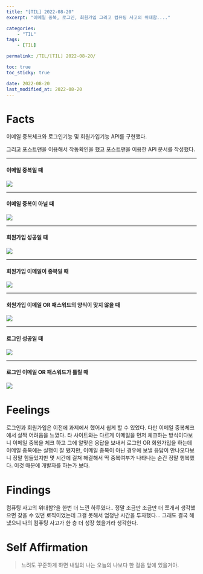 ```yaml
---
title: "[TIL] 2022-08-20"
excerpt: "이메일 중복, 로그인, 회원가입 그리고 컴퓨팅 사고의 위대함...."

categories:
    - "TIL"
tags:
    - [TIL]

permalink: /TIL/[TIL] 2022-08-20/

toc: true
toc_sticky: true

date: 2022-08-20
last_modified_at: 2022-08-20
---
```

# Facts

이메일 중복체크와 로그인기능 및 회원가입기능 API를 구현했다.

그리고 포스트맨을 이용해서 작동확인을 했고 포스트맨을 이용한 API 문서를 작성했다.

****

#### 이메일 중복일 때

![](../../assets/images/posts_img/TIL/2022-08-20-TIL2.png)
****

#### 이메일 중복이 아닐 때
![](../../assets/images/posts_img/TIL/2022-08-20-TIL1.png)

****

#### 회원가입 성공일 때
![](../../assets/images/posts_img/TIL/2022-08-20-TIL3.png)

****

#### 회원가입 이메일이 중복일 때
![](../../assets/images/posts_img/TIL/2022-08-20-TIL4.png)

****

#### 회원가입 이메일 OR 패스워드의 양식이 맞지 않을 때
![](../../assets/images/posts_img/TIL/2022-08-20-TIL5.png)

****

#### 로그인 성공일 때
![](../../assets/images/posts_img/TIL/2022-08-20-TIL7.png)

****

#### 로그인 이메일 OR 패스워드가 틀릴 때
![](../../assets/images/posts_img/TIL/2022-08-20-TIL6.png)

# Feelings

로그인과 회원가입은 이전에 과제에서 했어서 쉽게 할 수 있었다. 다만 이메일 중복체크에서 살짝 어려움을 느꼈다. 타 사이트와는 다르게 이메일을 먼저 체크하는 방식이다보니 이메일 중복을 체크 하고 그에 알맞은 응답을 보내서 로그인 OR 회원가입을 하는데 이메일 중복에는 실행이 잘 됐지만, 이메일 중복이 아닌 경우에 보낼 응답이 안나오다보니 정말 힘들었지만 몇 시간에 걸쳐 해결해서 딱 중복여부가 나타나는 순간 정말 행복했다. 이것 때문에 개발자를 하는가 보다.

# Findings

컴퓨팅 사고의 위대함?을 한번 더 느낀 하루였다..
정말 조금만 조금만 더 쪼개서 생각했으면 찾을 수 있던 로직이었는데 그걸 못해서 엄청난 시간을 투자했다... 그래도 결국 해냈으니 나의 컴퓨팅 사고가 한 층 더 성장 했을거라 생각한다.


# Self Affirmation

> 느려도 꾸준하게 하면 내일의 나는 오늘의 나보다 한 걸음 앞에 있을거야.
